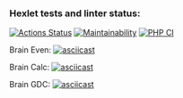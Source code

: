 ### Hexlet tests and linter status:
[![Actions Status](https://github.com/d-mitrofanov/php-project-lvl1/workflows/hexlet-check/badge.svg)](https://github.com/d-mitrofanov/php-project-lvl1/actions)
[![Maintainability](https://api.codeclimate.com/v1/badges/886988737135d96c320e/maintainability)](https://codeclimate.com/github/d-mitrofanov/php-project-lvl1/maintainability)
[![PHP CI](https://github.com/d-mitrofanov/php-project-lvl1/actions/workflows/workflow.yml/badge.svg)](https://github.com/d-mitrofanov/php-project-lvl1/actions/workflows/workflow.yml)

Brain Even:
[![asciicast](https://asciinema.org/a/jwM9QYbIKyabPABhc3clFUDPs.svg)](https://asciinema.org/a/jwM9QYbIKyabPABhc3clFUDPs)

Brain Calc:
[![asciicast](https://asciinema.org/a/v7h26ZoCuDqZ3axGHRLnDwFVA.svg)](https://asciinema.org/a/v7h26ZoCuDqZ3axGHRLnDwFVA)

Brain GDC:
[![asciicast](https://asciinema.org/a/AraxAU61fk4hf9C54aqDrl2v5.svg)](https://asciinema.org/a/AraxAU61fk4hf9C54aqDrl2v5)
